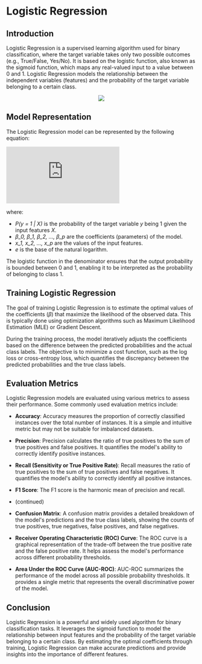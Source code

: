 
# Logistic Regression

## Introduction
Logistic Regression is a supervised learning algorithm used for binary classification, where the target variable takes only two possible outcomes (e.g., True/False, Yes/No). It is based on the logistic function, also known as the sigmoid function, which maps any real-valued input to a value between 0 and 1. Logistic Regression models the relationship between the independent variables (features) and the probability of the target variable belonging to a certain class.
<p align="center"><img src="https://www.saedsayad.com/images/LogReg_1.png" ></p>

## Model Representation
The Logistic Regression model can be represented by the following equation:

![Logistic Regression Equation](https://latex.codecogs.com/png.latex?P%28y%20%3D%201%20%7C%20%5Cmathbf%7BX%7D%29%20%3D%20%5Cfrac%7B1%7D%7B1%20&plus;%20e%5E%7B-%28%5Cbeta_0%20&plus;%20%5Cbeta_1%20x_1%20&plus;%20%5Cbeta_2%20x_2%20&plus;%20...%20&plus;%20%5Cbeta_p%20x_p%29%7D%7D)

where:
- *P(y = 1 | X)* is the probability of the target variable *y* being 1 given the input features *X*.
- *β_0, β_1, β_2, ..., β_p* are the coefficients (parameters) of the model.
- *x_1, x_2, ..., x_p* are the values of the input features.
- *e* is the base of the natural logarithm.

The logistic function in the denominator ensures that the output probability is bounded between 0 and 1, enabling it to be interpreted as the probability of belonging to class 1.

## Training Logistic Regression
The goal of training Logistic Regression is to estimate the optimal values of the coefficients (*β*) that maximize the likelihood of the observed data. This is typically done using optimization algorithms such as Maximum Likelihood Estimation (MLE) or Gradient Descent.

During the training process, the model iteratively adjusts the coefficients based on the difference between the predicted probabilities and the actual class labels. The objective is to minimize a cost function, such as the log loss or cross-entropy loss, which quantifies the discrepancy between the predicted probabilities and the true class labels.

## Evaluation Metrics
Logistic Regression models are evaluated using various metrics to assess their performance. Some commonly used evaluation metrics include:

- **Accuracy**: Accuracy measures the proportion of correctly classified instances over the total number of instances. It is a simple and intuitive metric but may not be suitable for imbalanced datasets.

- **Precision**: Precision calculates the ratio of true positives to the sum of true positives and false positives. It quantifies the model's ability to correctly identify positive instances.

- **Recall (Sensitivity or True Positive Rate)**: Recall measures the ratio of true positives to the sum of true positives and false negatives. It quantifies the model's ability to correctly identify all positive instances.

- **F1 Score**: The F1 score is the harmonic mean of precision and recall.
- (continued)

- **Confusion Matrix**: A confusion matrix provides a detailed breakdown of the model's predictions and the true class labels, showing the counts of true positives, true negatives, false positives, and false negatives.

- **Receiver Operating Characteristic (ROC) Curve**: The ROC curve is a graphical representation of the trade-off between the true positive rate and the false positive rate. It helps assess the model's performance across different probability thresholds.

- **Area Under the ROC Curve (AUC-ROC)**: AUC-ROC summarizes the performance of the model across all possible probability thresholds. It provides a single metric that represents the overall discriminative power of the model.

## Conclusion
Logistic Regression is a powerful and widely used algorithm for binary classification tasks. It leverages the sigmoid function to model the relationship between input features and the probability of the target variable belonging to a certain class. By estimating the optimal coefficients through training, Logistic Regression can make accurate predictions and provide insights into the importance of different features.
